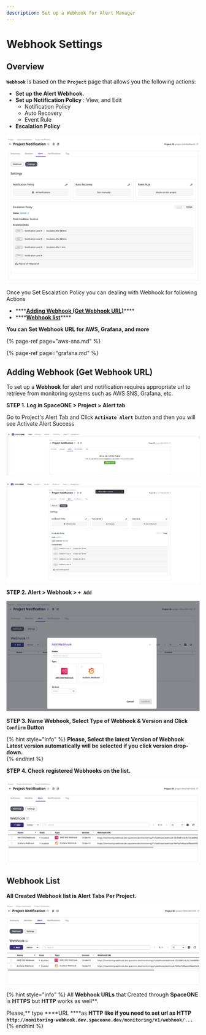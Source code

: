 ```yaml
---
description: Set up a Webhook for Alert Manager
---
```


# Webhook Settings

## Overview

**`Webhook`** is based on the **`Project`**  page that allows you the following actions:

* **Set up the Alert Webhook.** 
* **Set up Notification Policy** : View, and Edit 
  * Notification Policy
  * Auto Recovery
  * Event Rule
* **Escalation Policy**

![](../../../.gitbook/assets/screen-shot-2021-06-28-at-10.37.24.png)

Once you Set Escalation Policy you can dealing with Webhook for following Actions

* \*\*\*\*[**Adding Webhook \(Get Webhook URL\)**](./#adding-webhook-get-webhook-url)\*\*\*\*
* \*\*\*\*[**Webhook list**](./#webhook-list)\*\*\*\*

**You can Set Webhook URL for AWS, Grafana, and more**

{% page-ref page="aws-sns.md" %}

{% page-ref page="grafana.md" %}

## Adding Webhook \(Get Webhook URL\)

To set up a **Webhook** for alert and notification requires appropriate url to retrieve from monitoring systems such as AWS SNS, Grafana, etc. 

**STEP 1. Log in SpaceONE &gt; Project &gt; Alert tab**

Go to Project's Alert Tab and Click **`Activate Alert`**  button and then you will see Activate Alert Success 

![](../../../.gitbook/assets/screen-shot-2021-06-28-at-10.45.04.png)

![](../../../.gitbook/assets/screen-shot-2021-06-28-at-10.46.16.png)

**STEP 2. Alert &gt; Webhook &gt; `+ Add`**

![](../../../.gitbook/assets/screen-shot-2021-06-28-at-11.17.17.png)

**STEP 3. Name Webhook, Select Type of Webhook & Version and Click  `Confirm` Button**

{% hint style="info" %}
**Please, Select the latest Version of Webhook  
Latest version automatically will be selected if you click version drop-down.**   
{% endhint %}

**STEP 4. Check registered Webhooks on the list.**

![](../../../.gitbook/assets/screen-shot-2021-06-28-at-13.40.53.png)

## Webhook List

**All Created Webhook list is Alert Tabs Per Project.**

![](../../../.gitbook/assets/screen-shot-2021-06-29-at-16.11.37.png)

{% hint style="info" %}
All **Webhook URLs** that Created through **SpaceONE** is **HTTPS** but **HTTP** works as well**.   
  
Please,** type ****URL ****as **HTTP  like if you need to set url as HTTP `http://monitoring-webhook.dev.spaceone.dev/monitoring/v1/webhook/...`**
{% endhint %}

